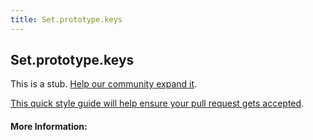 ```yaml
---
title: Set.prototype.keys
---
```

## Set.prototype.keys

This is a stub. <a href='https://github.com/freecodecamp/guides/tree/master/src/pages/javascript/standard-objects/map/set-prototype-keys/index.md' target='_blank' rel='nofollow'>Help our community expand it</a>.

<a href='https://github.com/freecodecamp/guides/blob/master/README.md' target='_blank' rel='nofollow'>This quick style guide will help ensure your pull request gets accepted</a>.

<!-- The article goes here, in GitHub-flavored Markdown. Feel free to add YouTube videos, images, and CodePen/JSBin embeds  -->

#### More Information:
<!-- Please add any articles you think might be helpful to read before writing the article -->
